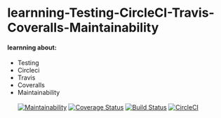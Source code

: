 # learnning-Testing-CircleCI-Travis-Coveralls-Maintainability
#### learnning about:
- Testing
- Circleci
- Travis 
- Coveralls
- Maintainability
<br><br>
[![Maintainability](https://api.codeclimate.com/v1/badges/8059d61dd68ac9ea05cb/maintainability)](https://codeclimate.com/github/key-joshua/learn-Testing-Travis-Coveralls-Maintainability/maintainability)
[![Coverage Status](https://coveralls.io/repos/github/key-joshua/learn-Testing-Circleci-Travis-Coveralls-Maintainability/badge.svg?branch=master)](https://coveralls.io/github/key-joshua/learn-Testing-Circleci-Travis-Coveralls-Maintainability?branch=master)
[![Build Status](https://travis-ci.org/key-joshua/learn-Testing-Circleci-Travis-Coveralls-Maintainability.svg?branch=master)](https://travis-ci.org/key-joshua/learn-Testing-Circleci-Travis-Coveralls-Maintainability)
[![CircleCI](https://circleci.com/gh/key-joshua/learn-Testing-Circleci-Travis-Coveralls-Maintainability.svg?style=svg)](https://circleci.com/gh/key-joshua/learn-Testing-Circleci-Travis-Coveralls-Maintainability)